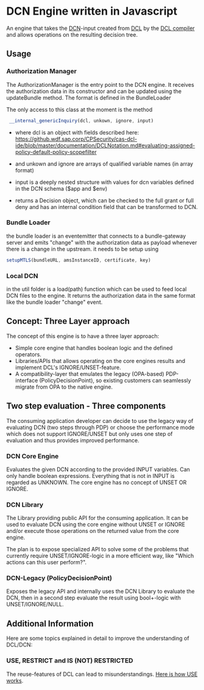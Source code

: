 # DCN Engine written in Javascript

An engine that takes the [DCN](https://github.wdf.sap.corp/CPSecurity/cas-dcl-ide/blob/master/documentation/DCLNotation.md)-input created from [DCL](https://github.wdf.sap.corp/CPSecurity/cas-dcl-ide/blob/master/documentation/DCLLanguage.md) by the [DCL compiler](https://github.wdf.sap.corp/CPSecurity/cas-dcl-ide) and allows operations on the resulting decision tree.

## Usage

### Authorization Manager

The AuthorizationManager is the entry point to the DCN engine. It receives the authorization data in its constructor and can be updated using the updateBundle method. The format is defined in the BundleLoader

The only access to this class at the moment is the method

```JavaScript
 __internal_genericInquiry(dcl, unkown, ignore, input)
```

- where dcl is an object with fields described here: https://github.wdf.sap.corp/CPSecurity/cas-dcl-ide/blob/master/documentation/DCLNotation.md#evaluating-assigned-policy-default-policy-scopefilter

- and unkown and ignore are arrays of qualified variable names (in array format)

- input is a deeply nested structure with values for dcn variables defined in the DCN schema ($app and $env)

- returns a Decision object, which can be checked to the full grant or full deny and has an internal condition field that can be transformed to DCN.

### Bundle Loader

the bundle loader is an eventemitter that connects to a bundle-gateway server and emits "change" with the authorization data as payload whenever there is a change in the upstream.
it needs to be setup using

```JavaScript
setupMTLS(bundleURL, amsInstanceID, certificate, key)
```

### Local DCN

in the util folder is a load(path) function which can be used to feed local DCN files to the engine. It returns the authorization data in the same format like the bundle loader "change" event.

## Concept: Three Layer approach

The concept of this engine is to have a three layer approach:

- Simple core engine that handles boolean logic and the defined operators.
- Libraries/APIs that allows operating on the core engines results and implement DCL's IGNORE/UNSET-feature.
- A compatibility-layer that emulates the legacy (OPA-based) PDP-interface (PolicyDecisionPoint), so existing customers can seamlessly migrate from OPA to the native engine.

## Two step evaluation - Three components

The consuming application developer can decide to use the legacy way of evaluating DCN (two steps through PDP) or choose the performance mode which does not support IGNORE/UNSET but only uses one step of evaluation and thus provides improved performance.

### DCN Core Engine

Evaluates the given DCN according to the provided INPUT variables. Can only handle boolean expressions. Everything that is not in INPUT is regarded as UNKNOWN.
The core engine has no concept of UNSET OR IGNORE.

### DCN Library

The Library providing public API for the consuming application.
It can be used to evaluate DCN using the core engine without UNSET or IGNORE and/or execute those operations on the returned value from the core engine.

The plan is to expose specialized API to solve some of the problems that currently require UNSET/IGNORE-logic in a more efficient way, like "Which actions can this user perform?".

### DCN-Legacy (PolicyDecisionPoint)

Exposes the legacy API and internally uses the DCN Library to evaluate the DCN, then in a second step evaluate the result using bool+-logic with UNSET/IGNORE/NULL.

## Additional Information

Here are some topics explained in detail to improve the understanding of DCL/DCN:

### USE, RESTRICT and IS (NOT) RESTRICTED

The reuse-features of DCL can lead to misunderstandings. [Here is how USE works](./doc/explained_use.md).
